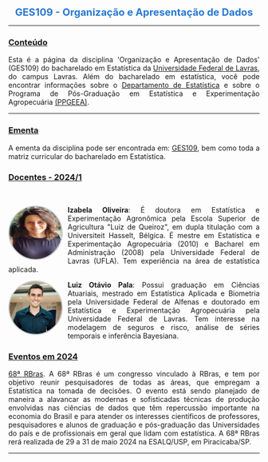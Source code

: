 
<center> 
<big> <big><B><font color="#2879d0">
GES109 - Organização e Apresentação de Dados
 </font></B></big></big>
</center>


* * *
### [Conteúdo](#)

<p align="justify">
Esta é a página da disciplina 'Organização e Apresentação de Dados' (GES109) do bacharelado em Estatística da <a href="https://ufla.br/" target="_blank">Universidade Federal de Lavras</a>, do campus Lavras. Além do bacharelado em estatística, você pode encontrar informações sobre o <a href="http://www.des.ufla.br/" target="_blank">Departamento de Estatística</a> e sobre o Programa de Pós-Graduação em Estatística e Experimentação Agropecuária <a href="https://prpg.ufla.br/alternativo/estatistica/" target="_blank">(PPGEEA)</a>.
</p> 

* * *


### [Ementa](#)

<p align="justify">
A ementa da disciplina pode ser encontrada em: <a href="https://sig.ufla.br/modulos/publico/matrizes_curriculares/index.php" target="_blank">GES109</a>, bem como toda a matriz curricular do bacharelado em Estatística.
</p> 




### [Docentes - 2024/1](#)
<br>
<html lang="en">
<head>
  <meta charset="UTF-8">
  <meta name="viewport" content="width=device-width, initial-scale=1.0">
  <style>
    .oval {
      border-radius: 50%;
      display: block;
      margin: 0;
      border: 2px solid #ccc;
      float: left; 
      margin-right: 10px; 
    }

    .text-container {
      overflow: hidden; 
      margin-bottom: 20px;
    }

    .text-container p {
      text-align: justify;
    }
  </style>
</head>
<body>
  <div class="text-container">
    <a href="http://lattes.cnpq.br/3989787989553183" target="_blank">
    <img class="oval" src="https://raw.githubusercontent.com/luizpala1/GES109/main/_layouts/figuras/izabela.jpg" alt="" width="105" height="105">
    </a>
    <p>
    <b> Izabela Oliveira</b>: É doutora em Estatística e Experimentação Agronômica pela Escola Superior de Agricultura "Luiz de Queiroz", em dupla titulação com a Universiteit Hasselt, Bélgica. É mestre em Estatística e Experimentação Agropecuária (2010) e Bacharel em Administração (2008) pela Universidade Federal de Lavras (UFLA). Tem experiência na área de estatística aplicada.
    </p>
  </div>

  <div class="text-container">
    <a href="http://lattes.cnpq.br/5770791208849986" target="_blank">
    <img class="oval" src="https://raw.githubusercontent.com/luizpala1/GES109/main/_layouts/figuras/luizOtavio.jpg" alt="" width="105" height="105">
    </a>
    <p>
    <b> Luiz Otávio Pala</b>: Possui graduação em Ciências Atuariais, mestrado em Estatística Aplicada e Biometria pela Universidade Federal de Alfenas e doutorado em Estatística e Experimentação Agropecuária pela Universidade Federal de Lavras. Tem interesse na modelagem de seguros e risco, análise de séries temporais e inferência Bayesiana. 
    </p>
  </div>
</body>
</html>



### [Eventos em 2024](#)

<p align="justify">  <a href="https://68rbras.com.br/" target="_blank">68ª RBras</a>. A 68ª RBras é um congresso vinculado à RBras, e tem por objetivo reunir pesquisadores de todas as áreas, que empregam a Estatística na tomada de decisões. O evento está sendo planejado de maneira a alavancar as modernas e sofisticadas técnicas de produção envolvidas nas ciências de dados que têm repercussão importante na economia do Brasil e para atender os interesses científicos de professores, pesquisadores e alunos de graduação e pós-graduação das Universidades do país e de profissionais em geral que lidam com estatística. A 68ª RBras rerá realizada de 29 a 31 de maio 2024 na ESALQ/USP, em Piracicaba/SP.</p>

* * *


